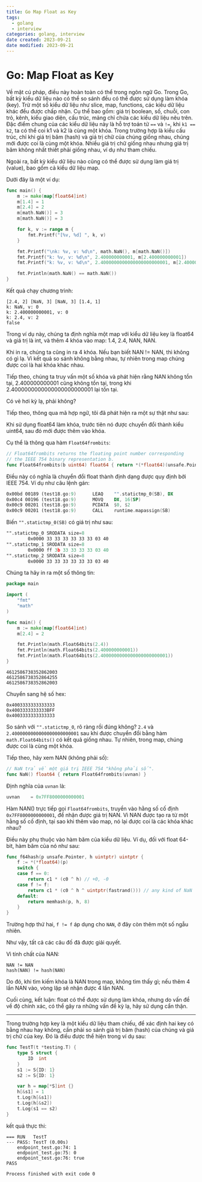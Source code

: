 ```yaml
---
title: Go Map Float as Key
tags:
  - golang
  - interview
categories: golang, interview
date created: 2023-09-21
date modified: 2023-09-21
---
```


# Go: Map Float as Key

Về mặt cú pháp, điều này hoàn toàn có thể trong ngôn ngữ Go. Trong Go, bất kỳ kiểu dữ liệu nào có thể so sánh đều có thể được sử dụng làm khóa (key). Trừ một số kiểu dữ liệu như slice, map, functions, các kiểu dữ liệu khác đều được chấp nhận. Cụ thể bao gồm: giá trị boolean, số, chuỗi, con trỏ, kênh, kiểu giao diện, cấu trúc, mảng chỉ chứa các kiểu dữ liệu nêu trên. Đặc điểm chung của các kiểu dữ liệu này là hỗ trợ toán tử `==` và `!=`, khi `k1 == k2`, ta có thể coi k1 và k2 là cùng một khóa. Trong trường hợp là kiểu cấu trúc, chỉ khi giá trị băm (hash) và giá trị chữ của chúng giống nhau, chúng mới được coi là cùng một khóa. Nhiều giá trị chữ giống nhau nhưng giá trị băm không nhất thiết phải giống nhau, ví dụ như tham chiếu.

Ngoài ra, bất kỳ kiểu dữ liệu nào cũng có thể được sử dụng làm giá trị (value), bao gồm cả kiểu dữ liệu map.

Dưới đây là một ví dụ:

```go
func main() {
	m := make(map[float64]int)
	m[1.4] = 1
	m[2.4] = 2
	m[math.NaN()] = 3
	m[math.NaN()] = 3

	for k, v := range m {
		fmt.Printf("[%v, %d] ", k, v)
	}

	fmt.Printf("\nk: %v, v: %d\n", math.NaN(), m[math.NaN()])
	fmt.Printf("k: %v, v: %d\n", 2.400000000001, m[2.400000000001])
	fmt.Printf("k: %v, v: %d\n", 2.4000000000000000000000001, m[2.4000000000000000000000001])

	fmt.Println(math.NaN() == math.NaN())
}
```

Kết quả chạy chương trình:

```shell
[2.4, 2] [NaN, 3] [NaN, 3] [1.4, 1] 
k: NaN, v: 0
k: 2.400000000001, v: 0
k: 2.4, v: 2
false
```

Trong ví dụ này, chúng ta định nghĩa một map với kiểu dữ liệu key là float64 và giá trị là int, và thêm 4 khóa vào map: 1.4, 2.4, NAN, NAN.

Khi in ra, chúng ta cũng in ra 4 khóa. Nếu bạn biết NAN != NAN, thì không có gì lạ. Vì kết quả so sánh không bằng nhau, tự nhiên trong map chúng được coi là hai khóa khác nhau.

Tiếp theo, chúng ta truy vấn một số khóa và phát hiện rằng NAN không tồn tại, 2.400000000001 cũng không tồn tại, trong khi 2.4000000000000000000000001 lại tồn tại.

Có vẻ hơi kỳ lạ, phải không?

Tiếp theo, thông qua mã hợp ngữ, tôi đã phát hiện ra một sự thật như sau:

Khi sử dụng float64 làm khóa, trước tiên nó được chuyển đổi thành kiểu uint64, sau đó mới được thêm vào khóa.

Cụ thể là thông qua hàm `Float64frombits`:

```go
// Float64frombits returns the floating point number corresponding
// the IEEE 754 binary representation b.
func Float64frombits(b uint64) float64 { return *(*float64)(unsafe.Pointer(&b)) }
```

Điều này có nghĩa là chuyển đổi float thành định dạng được quy định bởi IEEE 754. Ví dụ như câu lệnh gán:

```asm
0x00bd 00189 (test18.go:9)      LEAQ    "".statictmp_0(SB), DX
0x00c4 00196 (test18.go:9)      MOVQ    DX, 16(SP)
0x00c9 00201 (test18.go:9)      PCDATA  $0, $2
0x00c9 00201 (test18.go:9)      CALL    runtime.mapassign(SB)
```

Biến `"".statictmp_0(SB)` có giá trị như sau:

```asm
"".statictmp_0 SRODATA size=8
        0x0000 33 33 33 33 33 33 03 40
"".statictmp_1 SRODATA size=8
        0x0000 ff 3b 33 33 33 33 03 40
"".statictmp_2 SRODATA size=8
        0x0000 33 33 33 33 33 33 03 40
```

Chúng ta hãy in ra một số thông tin:

```go
package main

import (
	"fmt"
	"math"
)

func main() {
	m := make(map[float64]int)
	m[2.4] = 2

    fmt.Println(math.Float64bits(2.4))
	fmt.Println(math.Float64bits(2.400000000001))
	fmt.Println(math.Float64bits(2.4000000000000000000000001))
}
```

```shell
4612586738352862003
4612586738352864255
4612586738352862003
```

Chuyển sang hệ số hex:

```shell
0x4003333333333333
0x4003333333333BFF
0x4003333333333333
```

So sánh với `"".statictmp_0`, rõ ràng rồi đúng không? `2.4` và `2.4000000000000000000000001` sau khi được chuyển đổi bằng hàm `math.Float64bits()` có kết quả giống nhau. Tự nhiên, trong map, chúng được coi là cùng một khóa.

Tiếp theo, hãy xem NAN (không phải số):

```go
// NaN trả về một giá trị IEEE 754 "không phải số".
func NaN() float64 { return Float64frombits(uvnan) }
```

Định nghĩa của `uvnan` là:

```go
uvnan    = 0x7FF8000000000001
```

Hàm NAN() trực tiếp gọi `Float64frombits`, truyền vào hằng số cố định `0x7FF8000000000001`, để nhận được giá trị NAN. Vì NAN được tạo ra từ một hằng số cố định, tại sao khi thêm vào map, nó lại được coi là các khóa khác nhau?

Điều này phụ thuộc vào hàm băm của kiểu dữ liệu. Ví dụ, đối với float 64-bit, hàm băm của nó như sau:

```go
func f64hash(p unsafe.Pointer, h uintptr) uintptr {
	f := *(*float64)(p)
	switch {
	case f == 0:
		return c1 * (c0 ^ h) // +0, -0
	case f != f:
		return c1 * (c0 ^ h ^ uintptr(fastrand())) // any kind of NaN
	default:
		return memhash(p, h, 8)
	}
}
```

Trường hợp thứ hai, `f != f` áp dụng cho `NAN`, ở đây còn thêm một số ngẫu nhiên.

Như vậy, tất cả các câu đố đã được giải quyết.

Vì tính chất của NAN:

```shell
NAN != NAN
hash(NAN) != hash(NAN)
```

Do đó, khi tìm kiếm khóa là NAN trong map, không tìm thấy gì; nếu thêm 4 lần NAN vào, vòng lặp sẽ nhận được 4 lần NAN.

Cuối cùng, kết luận: float có thể được sử dụng làm khóa, nhưng do vấn đề về độ chính xác, có thể gây ra những vấn đề kỳ lạ, hãy sử dụng cẩn thận.

---

Trong trường hợp key là một kiểu dữ liệu tham chiếu, để xác định hai key có bằng nhau hay không, cần phải so sánh giá trị băm (hash) của chúng và giá trị chữ của key. Đó là điều được thể hiện trong ví dụ sau:

```go
func TestT(t *testing.T) {
	type S struct {
		ID	int
	}
	s1 := S{ID: 1}
	s2 := S{ID: 1}

	var h = map[*S]int {}
	h[&s1] = 1
	t.Log(h[&s1])
	t.Log(h[&s2])
	t.Log(s1 == s2)
}
```

kết quả thực thi:

```shell
=== RUN   TestT
--- PASS: TestT (0.00s)
    endpoint_test.go:74: 1
    endpoint_test.go:75: 0
    endpoint_test.go:76: true
PASS

Process finished with exit code 0
```
